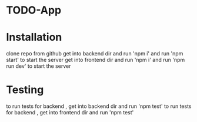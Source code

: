 # TODO-App
# Installation
 clone repo from github
 get into backend dir and run 'npm i'
 and run 'npm start' to start the server
 get into frontend dir and run 'npm i'
 and run 'npm run dev' to start the server
# Testing
 to run tests for backend , get into backend dir and run 'npm test'
 to run tests for backend , get into frontend dir and run 'npm test'
